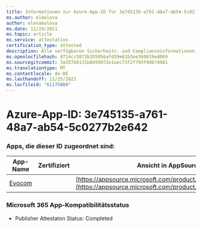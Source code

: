 ```yaml
---
title: Informationen zur Azure-App-ID für 3e745135-a761-48a7-ab54-5c0277b2e642
ms.author: elmalova
author: elenamalova
ms.date: 11/24/2021
ms.topic: article
ms.service: attestation
certification_type: attested
description: Alle verfügbaren Sicherheits- und Complianceinformationen für 3e745135-a761-48a7-ab54-5c0277b2e642.
ms.openlocfilehash: 0714cc5873b355056afd39e61b3ee369019ed069
ms.sourcegitcommit: 3a357b6131b8459972e1aec73f2f795f9d674981
ms.translationtype: MT
ms.contentlocale: de-DE
ms.lasthandoff: 11/25/2021
ms.locfileid: "61175860"
---
```

# <a name="azure-app-id-3e745135-a761-48a7-ab54-5c0277b2e642"></a>Azure-App-ID: 3e745135-a761-48a7-ab54-5c0277b2e642


### <a name="apps-associated-with-this-id"></a>Apps, die dieser ID zugeordnet sind:
| **App-Name** | **Zertifiziert** | **Ansicht in AppSource** |
|--------------|---------------|-----------------------|
| [Evocom](https://docs.microsoft.com/microsoft-365-app-certification/forward/WA200002050) |  | [https://appsource.microsoft.com/product/office/WA200002050](https://appsource.microsoft.com/product/office/WA200002050) |

### <a name="microsoft-365-app-compliance-status"></a>Microsoft 365 App-Kompatibilitätsstatus
- Publisher Attestaton Status: Completed
